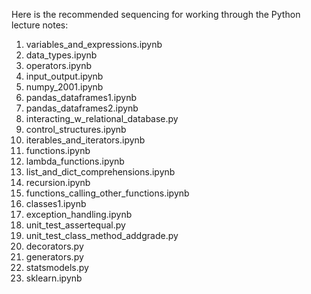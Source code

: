 Here is the recommended sequencing for working through the Python lecture notes:

1) variables_and_expressions.ipynb
2) data_types.ipynb
3) operators.ipynb
4) input_output.ipynb
5) numpy_2001.ipynb
6) pandas_dataframes1.ipynb
7) pandas_dataframes2.ipynb
8) interacting_w_relational_database.py
9) control_structures.ipynb
10) iterables_and_iterators.ipynb
11) functions.ipynb
12) lambda_functions.ipynb
13) list_and_dict_comprehensions.ipynb
14) recursion.ipynb
15) functions_calling_other_functions.ipynb
16) classes1.ipynb
17) exception_handling.ipynb
18) unit_test_assertequal.py
19) unit_test_class_method_addgrade.py
20) decorators.py
21) generators.py
22) statsmodels.py
23) sklearn.ipynb